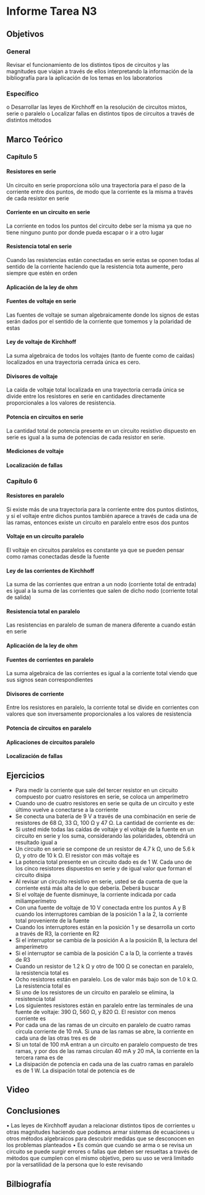 # Informe Tarea N3
## Objetivos
### General
Revisar el funcionamiento de los distintos tipos de circuitos y las magnitudes que viajan a través de ellos interpretando la información de la bibliografía para la aplicación de los temas en los laboratorios 
### Específico
o Desarrollar las leyes de Kirchhoff en la resolución de circuitos mixtos, serie o paralelo
o	Localizar fallas en distintos tipos de circuitos a través de distintos métodos 
## Marco Teórico
### Capítulo 5
#### Resistores en serie
Un circuito en serie proporciona sólo una trayectoria para el paso de la corriente entre dos puntos, de modo que la corriente es la misma a través de cada resistor en serie
#### Corriente en un circuito en serie
La corriente en todos los puntos del circuito debe ser la misma ya que no tiene ninguno punto por donde pueda escapar o ir a otro lugar
#### Resistencia total en serie
Cuando las resistencias están conectadas en serie estas se oponen todas al sentido de la corriente haciendo que la resistencia tota aumente, pero siempre que estén en orden
#### Aplicación de la ley de ohm

#### Fuentes de voltaje en serie
Las fuentes de voltaje se suman algebraicamente donde los signos de estas serán dados por el sentido de la corriente que tomemos y la polaridad de estas
#### Ley de voltaje de Kirchhoff
La suma algebraica de todos los voltajes (tanto de fuente como de caídas) localizados en una trayectoria cerrada única es cero.
#### Divisores de voltaje
La caída de voltaje total localizada en una trayectoria cerrada única se divide entre los resistores en serie en cantidades directamente proporcionales a los valores de resistencia.
#### Potencia en circuitos en serie
La cantidad total de potencia presente en un circuito resistivo dispuesto en serie es igual a la suma de potencias de cada resistor en serie.
#### Mediciones de voltaje

#### Localización de fallas

### Capítulo 6
#### Resistores en paralelo
Si existe más de una trayectoria para la corriente entre dos puntos distintos, y si el voltaje entre dichos puntos también aparece a través de cada una de las ramas, entonces existe un circuito en paralelo entre esos dos puntos
#### Voltaje en un circuito paralelo
El voltaje en circuitos paralelos es constante ya que se pueden pensar como ramas conectadas desde la fuente 
#### Ley de las corrientes de Kirchhoff
La suma de las corrientes que entran a un nodo (corriente total de entrada) es igual a la suma de las corrientes que salen de dicho nodo (corriente total de salida)
#### Resistencia total en paralelo
Las resistencias en paralelo de suman de manera diferente a cuando están en serie
#### Aplicación de la ley de ohm

#### Fuentes de corrientes en paralelo
La suma algebraica de las corrientes es igual a la corriente total viendo que sus signos sean correspondientes
#### Divisores de corriente
Entre los resistores en paralelo, la corriente total se divide en corrientes con valores que son inversamente proporcionales a los valores de resistencia
#### Potencia de circuitos en paralelo

#### Aplicaciones de circuitos paralelo

#### Localización de fallas

## Ejercicios
-	Para medir la corriente que sale del tercer resistor en un circuito compuesto por cuatro resistores en serie, se coloca un amperímetro
-	Cuando uno de cuatro resistores en serie se quita de un circuito y este último vuelve a conectarse a la corriente
-	Se conecta una batería de 9 V a través de una combinación en serie de resistores de 68 Ω, 33 Ω, 100 Ω y 47 Ω. La cantidad de corriente es de:
-	Si usted mide todas las caídas de voltaje y el voltaje de la fuente en un circuito en serie y los suma, considerando las polaridades, obtendrá un resultado igual a
-	Un circuito en serie se compone de un resistor de 4.7 k Ω, uno de 5.6 k Ω, y otro de 10 k Ω. El resistor con más voltaje es
-	La potencia total presente en un circuito dado es de 1 W. Cada uno de los cinco resistores dispuestos en serie y de igual valor que forman el circuito disipa
-	Al revisar un circuito resistivo en serie, usted se da cuenta de que la corriente está más alta de lo que debería. Deberá buscar
-	Si el voltaje de fuente disminuye, la corriente indicada por cada miliamperímetro
-	Con una fuente de voltaje de 10 V conectada entre los puntos A y B cuando los interruptores cambian de la posición 1 a la 2, la corriente total proveniente de la fuente
-	Cuando los interruptores están en la posición 1 y se desarrolla un corto a través de R3, la corriente en R2
-	Si el interruptor se cambia de la posición A a la posición B, la lectura del amperímetro
-	Si el interruptor se cambia de la posición C a la D, la corriente a través de R3
-	Cuando un resistor de 1.2 k Ω y otro de 100 Ω se conectan en paralelo, la resistencia total es
-	Ocho resistores están en paralelo. Los de valor más bajo son de 1.0 k Ω. La resistencia total es
-	Si uno de los resistores de un circuito en paralelo se elimina, la resistencia total
-	Los siguientes resistores están en paralelo entre las terminales de una fuente de voltaje: 390 Ω, 560 Ω, y 820 Ω. El resistor con menos corriente es
-	Por cada una de las ramas de un circuito en paralelo de cuatro ramas circula corriente de 10 mA. Si una de las ramas se abre, la corriente en cada una de las otras tres es de
-	Si un total de 100 mA entran a un circuito en paralelo compuesto de tres ramas, y por dos de las ramas circulan 40 mA y 20 mA, la corriente en la tercera rama es de
-	La disipación de potencia en cada una de las cuatro ramas en paralelo es de 1 W. La disipación total de potencia es de


## Video
## Conclusiones
•	Las leyes de Kirchhoff ayudan a relacionar distintos tipos de corrientes u otras magnitudes haciendo que podamos armar sistemas de ecuaciones u otros métodos algebraicos para descubrir medidas que se desconocen en los problemas planteados
•	Es común que cuando se arma o se revisa un circuito se puede surgir errores o fallas que deben ser resueltas a través de métodos que cumplen con el mismo objetivo, pero su uso se verá limitado por la versatilidad de la persona que lo este revisando

## Bilbiografía
